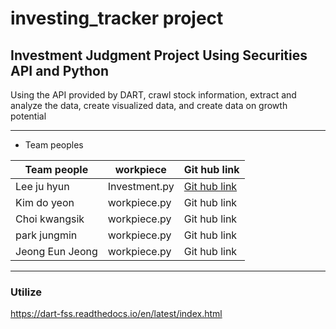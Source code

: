 # investing_tracker project

  ## Investment Judgment Project Using Securities API and Python

Using the API provided by DART, crawl stock information, extract and analyze the data, create visualized data, and create data on growth potential

---


- Team peoples

|Team people |workpiece|Git hub link|
|---|---|---|
|Lee ju hyun|Investment.py|[Git hub link](https://github.com/leeeju)|
|Kim do yeon|workpiece.py|Git hub link|
|Choi kwangsik|workpiece.py|Git hub link|
|park jungmin|workpiece.py|Git hub link|
|Jeong Eun Jeong|workpiece.py|Git hub link|

---
### Utilize
https://dart-fss.readthedocs.io/en/latest/index.html